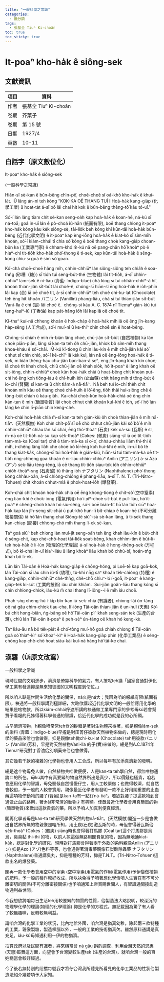 ```yaml
---
title: "一般科學之常識"
categories:
  - 無分類
tags:
  - 張基全 Tiuⁿ Ki-choân
toc: true
toc_sticky: true
---
```


# It-poaⁿ kho-ha̍k ê siông-sek

## 文獻資訊

| 項目 | 資料 |
|---|---|
| 作者 | 張基全 Tiuⁿ Ki-choân |
| 卷期 | 芥菜子 |
| 卷期 | 第 15 號 |
| 日期 | 1927/4 |
| 頁數 | 10-11 |

## 白話字（原文數位化）

It-poaⁿ kho-ha̍k ê siông-sek

(一般科學之常識)

Hiān-sî sè-kan ê bûn-bêng chìn-pō͘, choē-choē sī oá-khò kho-ha̍k ê khuì-la̍t.  Ū lâng án-ni teh kóng "KOK-KA OĒ THANG TUÌ I Hoà-ha̍k kang-gia̍p (化學工業) ū hoat-ta̍t á-sī bô lâi chai hit kok ê bûn-bêng thêng-tō͘ kàu tó-uī."

Só͘-í lán lâng tiàm chit sè-kan seng-oa̍h kap hoà-ha̍k ê koan-hē, ná-kú sī ná-toā; goá in-uī lán ê pò-choá iú-hān (紙面有限), boē thang chiong it-poaⁿ kho-ha̍k kóng kàu ke̍k siông-sè, tāi-lio̍k beh kóng khí kūn-tāi hoà-ha̍k bûn-bêng (近代化學文明) ê it-poaⁿ kap èng-iōng hoà-ha̍k ê kiat-kó sī sím-mi̍h khoán, só͘-í kiám-chhái tī chia só͘ kóng ê boē thang choè kang-gia̍p choan-bûn ka (工業專門家) ê chham-khó m̄-kú nā oē pang-chān hō͘ khoàⁿ pò ê hiaⁿ-chí tit-tio̍h kho-ha̍k phó͘-thong ê tì-sek, kap kūn-tāi hoà-ha̍k ê sêng-kong chiū-sī goá ê sim só͘ goān.

Kó͘-chá choē-choē hâng mi̍h, chhin-chhiūⁿ lán siông-siông teh chia̍h ê soa-thn̂g (砂糟（糖）) sī tio̍h tuì seng-bu̍t-thé (生物體) lâi tit-tio̍h, á-sī chhin-chhiūⁿ lām-sek ê ní-liāu (青藍: lndigo-blue) chá lóng sī tuì chhân-chhiⁿ-á hit khoán thian-jiân si̍t-bu̍t lâi choè-ê, chóng-sī hiān-sî ēng hoà-ha̍k ê io̍h-phín lâi kap (合) iā oē choè tit, á-sī chhin-chhiūⁿ teh choè chi-ku-lat (Chocolate) teh ēng hit khoán バニリン (Vanillin) phang-liāu, chá sī tuì thian-jiân si̍t-bu̍t Vani-lla ê chí (實) lâi choè ê.  chóng-sī kàu A. C. 1874 nî Tiemaⁿ gián-kiù tuì teng-huiⁿ-iû (丁香油) kap pa̍t-hāng io̍h lâi kap iā oē choè tit.

Kî-thaⁿ kuí-nā chheng khoán ê hok-cha̍p ê hoà-ha̍k mi̍h iā oē ēng jîn-kang ha̍p-sêng (人工合成), só͘-í muí-nî ū ke-thiⁿ chin choē sin ê hoat-bêng.

Chóng-sī chiah ê mi̍h m̄-bián lâng choè, chū-jiân si̍t-biu̍t (自然植物) kā lán choè piān-piān, lâng sī kan-ta teh o̍h chū-jiân, khiok bô sím-mi̍h thang khoa-kháu ê só͘-chāi.  M̄-kú kî-tiong ū chin iàu-kín ê mi̍h chū-jiân kài só͘ chhut sī chin chió, só͘-í kè-chîⁿ iā ke̍k kuì, lán nā oē èng-iōng hoà-ha̍k ê tì-sek, m̄ bián thèng-hāu chū-jiân bān-bān-á seⁿ, ēng jîn-kang khah kín choè; iā choè tit khah choē, chiū chū-jiân oē khah sio̍k, hō͘ it-poaⁿ ê lâng khah oē si̍t-iōng, chhin-chhiūⁿ choè kūn hoà-ha̍k chiá ū hoat-bêng chi̍t khoán put-chí hó ēng koh tiōng-iàu ê chí-huih io̍h (止血藥) chit hāng mi̍h tī tōng-bu̍t ê io-chí (腎臟) sī kan-ta ū chi̍t tiám-á nā-tiāⁿ.  Nā beh tuì io-chí the̍h chi̍t khoán mi̍h kàu oē thang choè chí-huih ê lō͘-ēng, tio̍h thâi hui-siông chē ê tōng-bu̍t chiah ū kàu-gia̍h.  Ka-chài choè-kūn hoà-ha̍k-chiá oē ēng chin kán-tan ê mi̍h (簡單物質) lâi choè chhut chit khoán kuì-khì ê io̍h, só͘-í hō͘ lán lâng ke chin lī-piān chin keng-chè.

Koh-chài hoà-ha̍k chiá m̄-sī kan-ta teh gián-kiù o̍h choè thian-jiân ê mi̍h nā-tiāⁿ.  (天然模倣) Koh chìn chi̍t-pō͘ sī oē chò chhut chū-jiân kài só͘ bô͘ ê mi̍h chhin-chhiūⁿ chiàu lán só͘ chai, ēng thô͘-thoàⁿ (石炭) kek oá-su (瓦斯) ê sî, m̄-nā oē tit-tio̍h oá-su kap se̍k-thoàⁿ (Cokes: (骸炭) siāng-sî iā oē tit-tio̍h tám-má-ka (Coal tar) chit ê tám-má-ka sī o͘-o͘, chhàu-chhàu liâm thi-thi ê mi̍h, í-chêng lâng lia̍h che choè bô lō͘-ēng koh huì-khì ê mi̍h, in-uī bô tè thang kiat-ka̍k, chóng-sī tuì hoà-ha̍k ê gián-kiù, hiān-sî tuì tám-má-ka oē tit-tio̍h nn̄g-chheng goā khoán ê ní-liāu chhin-chhiūⁿ Anilin (アニリン) á-sī Azo (アゾ) sek-liāu téng-téng, iā oē thang tit-tio̍h siau-to̍k io̍h chhin-chhiūⁿ chio̍h-thoàⁿ-sng (石炭酸) tû thâng io̍h ナフタリン (Naphthalene) phó͘-thong kóng chhàu-oân, á-sī chióng-chióng ê phang-liāu, á-sī T. N. T. (Tri-Nitro-Tohuen) chit khoán chhut-miâ ê phok-hoat-io̍h (爆發藥).

Koh-chài chit khoán hoà-ha̍k chiá oē ēng khong-tiong ê chit-sò͘ (空中窒素) ēng tiān-khì ê chok-iōng (電氣作用) hō͘ i pìⁿ-choè si̍t-bu̍t ê puî-liāu, hō͘ it-poaⁿ ê chèng-choh khah hó siu-sêng, só͘-í boē bián-tit hō͘ lán tio̍h siūⁿ hoà-ha̍k kap lán jîn-seng si̍t-chāi ū put-khó hun-lī bi̍t-chiap ê koan-hē (不可分離密接關係) iā hō͘ lán thang chai Siōng-tè siúⁿ-sù sè-kan lâng, ū tì-sek thang kan-chiap (間接) chhòng-chō mi̍h thang lī-ek sè-kan.

Taⁿ goá siūⁿ beh chiong lán muí-ji̍t seng-oa̍h teh ēng khah iàu-kín ê bu̍t-chit ê sèng-chit, kap chè-chō-hoat tāi-lio̍k soat-bêng, khah chhim-tîm ê bu̍t-lí-tek hoà-ha̍k ê lí-lūn (物理的化學理論) á-sī hoà-ha̍k ê hong-thêng-sek (方程式), bô kì-chài in-uī kiaⁿ-liáu ū lâng khoàⁿ liáu khah bô chhù-bī, hoán-tńg khah bô lī-ek.

Lūn lán Tâi-oân ê Hoà-ha̍k kang-gia̍p ê chōng-hóng, pí Loē-tē kap goā-kok, lán Tâi-oân sī iáu chin iù-tī (幼稚), tû-khí nn̄g saⁿ khoán te̍k-chióng (特種) ê kang-gia̍p, chhin-chhiūⁿ chè-thn̂g, chè-chō chiuⁿ-ló í-goā, it-poaⁿ ê kang-gia̍p-tek ki-su̍t (工業的技術) iáu chin khiàm.  Sui-jiân goân-liāu thang kóng sī chin chhiong-chiok, iáu-kú m̄ chai thang lī-iōng--i ê mi̍h iáu choē.

Phah-sǹg chèng-hú í-ki̍p bîn-kan iú-sek-chiá (有識者), chiong-lâi ún-tàng oē ná gâu chim-chiok tiau-cha, lī-iōng Tâi-oân thian-jiân ê un-huī (天惠) Kó͘-bú chit hong-biān, ǹg-bāng oē hō͘ Tâi-oân pìⁿ khah seng-sán tek (生產的台灣), chiū lán Tâi-oân it-poaⁿ ê peh-sèⁿ ún-tàng oē khah hó keng-kè.

Taⁿ liáu-āu nā bô te̍k-pia̍t ē chó͘-tòng muí-hō goá chiah chiong tī Tâi-oân goá só͘ thiaⁿ-kìⁿ só͘ khoàⁿ-kìⁿ ê Hoà-ha̍k kang-gia̍p phín (化學工業品) ê sèng-chōng kap chè-chō hoat siāu-kài kuí-nā hāng hō͘ tāi-ke chai.

## 漢羅（Ùi原文改寫）

一般科學之常識

現時世間的文明進步，濟濟是倚靠科學的氣力。有人按呢teh講「國家會通對伊化學工業有發達抑是無來知彼國的文明程度到佗位。」

所以咱人踮這世間生活佮化學的關係，ná久是ná大；我因為咱的報紙有限(紙面有限)，袂通將一般科學講到極詳細，大略欲講起近代化學文明的一般佮應用化學的結果是啥物款，所以kiám-chhái佇遮所講的袂通做工業專門家的參考毋kú若會幫贊予看報的兄姊得著科學普通的智識，佮近代化學的成功就是我的心所願。

古早濟濟項物，h親像咱常常teh食的砂糖是著對生物體來得著，抑是親像lām-sek的染料 (青藍：lndigo-blue)早攏是對田菁仔彼款天然植物來做的，總是現時用化學的藥品來佮也會做得，抑是親像teh做chi-ku-lat (Chocolate) teh用彼款バニリン (Vanillin)芳料，早是對天然植物Vani-lla 的子(實)來做的。總是到A.C.1874年Tiemaⁿ研究對丁香油佮別項藥來佮也會做得。

其它幾若千款的複雜的化學物也會用人工合成，所以每年有加添真濟新的發明。

總是遮个物毋免人做，自然植物共咱做便便，人是kan-ta teh學自然，卻無啥物通誇口的所在。毋kú其中有真要緊的物自然界所出是真少，所以價錢也極貴，咱若會應用化學的智識，毋免聽候自然慢慢仔生，用人工較緊做；也做得較濟，就自然會較俗，予一般的人較會實用，親像最近化學者有發明一款不止好用閣重要的止血藥這項物佇動物的腰子(腎臟)是kan-ta有一點仔nā-tiāⁿ。若欲對腰子提這款物到會通做止血的路用，著thâi非常濟的動物才有夠額。佳哉最近化學者會用真簡單的物(簡單物質)來做出這款貴氣的藥，所以予咱人加真利便真經濟。

閣再化學者毋是kan-ta teh研究學做天然的物nā-tiāⁿ。(天然模倣)閣進一步是會做出自然界所無的物親像照咱所知，用土炭(石炭)激瓦斯的時，毋但會得著瓦斯佮se̍k-thoàⁿ (Cokes：(骸炭) siāng時也會得著打馬膠 (Coal tar)這个打馬膠是烏烏，臭臭黏 thi-thi 的物，以前人掠這做無路用閣費氣的物，因為無地通kiat-ka̍k，總是對化學的研究，現時對打馬膠會得著兩千外款的染料親像Anilin (アニリン) 抑是Azo (アゾ)色料等等，也會通得著消毒藥親像石炭酸除蟲藥 ナフタリン (Naphthalene)普通講臭丸，抑是種種的芳料，抑是T.N.T。(Tri-Nitro-Tohuen)這款出名的爆發藥。

閣再一款化學者會用空中的窒素 (空中窒素)用電氣的作用(電氣作用)予伊變做植物的肥料，予一般的種作較好收成，所以袂免得予咱著想化學佮咱人生實在有不可分離密切的關係(不可分離密接關係)也予咱通知上帝賞賜世間人，有智識通間接創造物通利益世間。

今我想欲將咱每日生活teh用較要緊的物質的性質，佮製造法大略說明，較深沉的物理學化學的理論(物理的化學理論) 抑是化學的方程式，無記載因為驚了有人看了較無趣味，反轉較無利益。

論咱台灣的化學工業的狀況，比內地佮外國，咱台灣是猶真幼稚，除起兩三款特種的工業，親像製糖，製造樟腦以外，一般的工業的技術猶真欠。雖然原料通講是真充足，iáu-kú毋知通利用--伊的物猶濟。

拍算政府以及民間有識者，將來穩當會 ná gâu 斟酌調查，利用台灣天然的恩惠(天惠)鼓舞這方面，向望會予台灣變較生產tek (生產的台灣)，就咱台灣一般的百姓穩當會較好經過。

今了後若無特別的阻擋每號我才將佇台灣我所聽見所看見的化學工業品的性狀佮製造法紹介幾若項予大家知。
